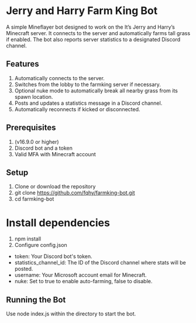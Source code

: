 # Jerry and Harry Farm King Bot

A simple Mineflayer bot designed to work on the It’s Jerry and Harry’s Minecraft server. It connects to the  server and automatically farms tall grass if enabled. The bot also reports server statistics to a designated Discord channel.

## Features
1. Automatically connects to the server.
2. Switches from the lobby to the farmking server if necessary.
3. Optional nuke mode to automatically break all nearby grass from its spawn location.
4. Posts and updates a statistics message in a Discord channel.
5. Automatically reconnects if kicked or disconnected.

## Prerequisites
1. (v16.9.0 or higher)
2. Discord bot and a token
3. Valid MFA with Minecraft account

## Setup
1. Clone or download the repository
2. git clone https://github.com/fqhy/farmking-bot.git
3. cd farmking-bot
# Install dependencies
1. npm install
2. Configure config.json
- token: Your Discord bot's token.
- statistics_channel_id: The ID of the Discord channel where stats will be posted.
- username: Your Microsoft account email for Minecraft.
- nuke: Set to true to enable auto-farming, false to disable.

## Running the Bot
Use node index.js within the directory to start the bot.
